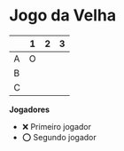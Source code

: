 # Jogo da Velha

|   | 1 | 2 | 3 |
|---|---|---|---|
| A | O |   |   |
| B |   |   |   |
| C |   |   |   |

**Jogadores**

- ❌ Primeiro jogador 
- ⭕ Segundo jogador